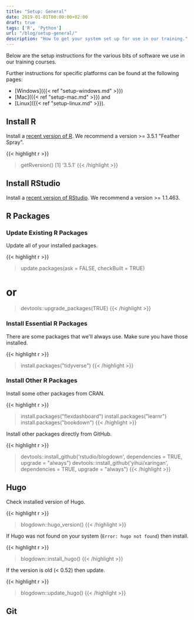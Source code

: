 ```yaml
---
title: "Setup: General"
date: 2019-01-01T00:00:00+02:00
draft: true
tags: ['R', 'Python']
url: "/blog/setup-general/"
description: "How to get your system set up for use in our training."
---
```


Below are the setup instructions for the various bits of software we use in our training courses.

Further instructions for specific platforms can be found at the following pages:

- [Windows]({{< ref "setup-windows.md" >}})
- [Mac]({{< ref "setup-mac.md" >}}) and
- [Linux]({{< ref "setup-linux.md" >}}).

## Install R

Install a [recent version of R](https://cloud.r-project.org/). We recommend a version >= 3.5.1 "Feather Spray".

{{< highlight r >}}
> getRversion()
[1] ‘3.5.1’
{{< /highlight >}}

## Install RStudio

Install a [recent version of RStudio](https://www.rstudio.com/products/rstudio/download/#download). We recommend a version >= 1.1.463.

## R Packages

### Update Existing R Packages

Update all of your installed packages.

{{< highlight r >}}
> update.packages(ask = FALSE, checkBuilt = TRUE)
# or
> devtools::upgrade_packages(TRUE)
{{< /highlight >}}

### Install Essential R Packages

There are some packages that we'll always use. Make sure you have those installed.

{{< highlight r >}}
> install.packages("tidyverse")
{{< /highlight >}}

### Install Other R Packages

Install some other packages from CRAN.

{{< highlight r >}}
> install.packages("flexdashboard")
> install.packages("learnr")
> install.packages("bookdown")
{{< /highlight >}}

Install other packages directly from GitHub.

{{< highlight r >}}
> devtools::install_github('rstudio/blogdown', dependencies = TRUE, upgrade = "always")
> devtools::install_github('yihui/xaringan', dependencies = TRUE, upgrade = "always")
{{< /highlight >}}

## Hugo

Check installed version of Hugo.

{{< highlight r >}}
> blogdown::hugo_version()
{{< /highlight >}}

If Hugo was not found on your system (`Error: hugo not found`) then install.

{{< highlight r >}}
> blogdown::install_hugo()
{{< /highlight >}}

If the version is old (< 0.52) then update.

{{< highlight r >}}
> blogdown::update_hugo()
{{< /highlight >}}

## Git

<!-- https://arm.rbind.io/prework/github/ -->